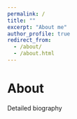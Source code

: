 ```yaml
---
permalink: /
title: ""
excerpt: "About me"
author_profile: true
redirect_from: 
  - /about/
  - /about.html
---
```


About
======
Detailed biography
